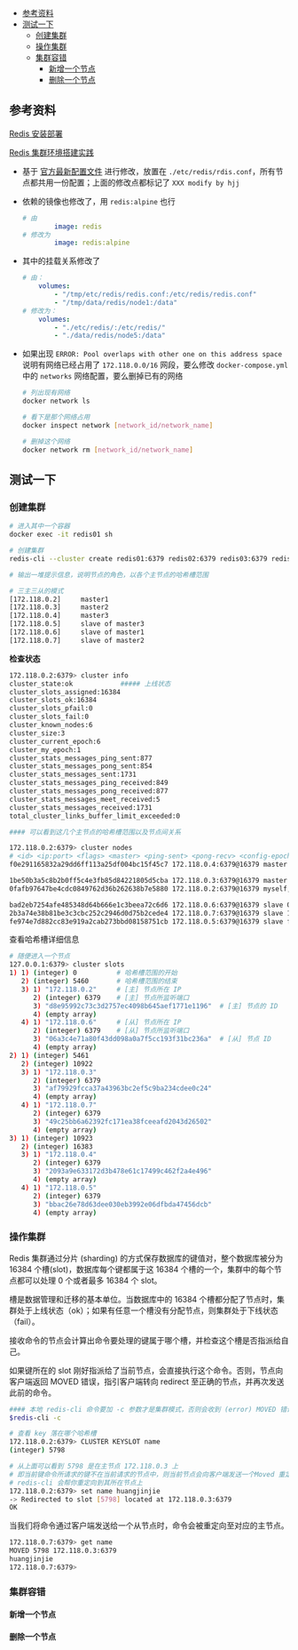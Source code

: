 - [参考资料](#参考资料)
- [测试一下](#测试一下)
  - [创建集群](#创建集群)
  - [操作集群](#操作集群)
  - [集群容错](#集群容错)
    - [新增一个节点](#新增一个节点)
    - [删除一个节点](#删除一个节点)

## 参考资料

[Redis 安装部署](https://baiyp.ren/Redis%E5%AE%89%E8%A3%85%E9%83%A8%E7%BD%B2.html)

[Redis 集群环境搭建实践](https://www.cnblogs.com/hueyxu/p/13884800.html)

- 基于 [官方最新配置文件](http://download.redis.io/redis-stable/redis.conf) 进行修改，放置在 `./etc/redis/rdis.conf`，所有节点都共用一份配置；上面的修改点都标记了 `XXX modify by hjj`

- 依赖的镜像也修改了，用 `redis:alpine` 也行

    ```yaml
    # 由
            image: redis
    # 修改为
            image: redis:alpine
    ```

- 其中的挂载关系修改了

    ```yml
    # 由：
        volumes:
            - "/tmp/etc/redis/redis.conf:/etc/redis/redis.conf"
            - "/tmp/data/redis/node1:/data"
    # 修改为：
        volumes:
            - "./etc/redis/:/etc/redis/"
            - "./data/redis/node5:/data"
    ```

- 如果出现 `ERROR: Pool overlaps with other one on this address space` 说明有网络已经占用了 `172.118.0.0/16` 网段，要么修改 `docker-compose.yml` 中的 `networks` 网络配置，要么删掉已有的网络

    ```sh
    # 列出现有网络
    docker network ls

    # 看下是那个网络占用
    docker inspect network [network_id/network_name]

    # 删掉这个网络
    docker network rm [network_id/network_name]
    ```

## 测试一下

### 创建集群

```sh
# 进入其中一个容器
docker exec -it redis01 sh

# 创建集群
redis-cli --cluster create redis01:6379 redis02:6379 redis03:6379 redis04:6379 redis05:6379 redis06:6379 --cluster-replicas 1

# 输出一堆提示信息，说明节点的角色，以各个主节点的哈希槽范围

# 三主三从的模式
[172.118.0.2]     master1
[172.118.0.3]     master2
[172.118.0.4]     master3
[172.118.0.5]     slave of master3
[172.118.0.6]     slave of master1
[172.118.0.7]     slave of master2
```

**检查状态**

```sh
172.118.0.2:6379> cluster info
cluster_state:ok            ##### 上线状态
cluster_slots_assigned:16384
cluster_slots_ok:16384
cluster_slots_pfail:0
cluster_slots_fail:0
cluster_known_nodes:6
cluster_size:3
cluster_current_epoch:6
cluster_my_epoch:1
cluster_stats_messages_ping_sent:877
cluster_stats_messages_pong_sent:854
cluster_stats_messages_sent:1731
cluster_stats_messages_ping_received:849
cluster_stats_messages_pong_received:877
cluster_stats_messages_meet_received:5
cluster_stats_messages_received:1731
total_cluster_links_buffer_limit_exceeded:0

#### 可以看到这几个主节点的哈希槽范围以及节点间关系

172.118.0.2:6379> cluster nodes
# <id> <ip:port> <flags> <master> <ping-sent> <pong-recv> <config-epoch> <link-state> <slot> <slot> ... <slot>
f0e291165832a29dd6ff113a25df004bc15f45c7 172.118.0.4:6379@16379 master - 0 1655831937596 3 connected 10923-16383

1be50b3a5c8b2b0ff5c4e3fb85d84221805d5cba 172.118.0.3:6379@16379 master - 0 1655831938098 2 connected 5461-10922
0fafb97647be4cdc0849762d36b262638b7e5880 172.118.0.2:6379@16379 myself,master - 0 1655831936000 1 connected 0-5460

bad2eb7254afe485348d64b666e1c3beea72c6d6 172.118.0.6:6379@16379 slave 0fafb97647be4cdc0849762d36b262638b7e5880 0 1655831936000 1 connected
2b3a74e38b81be3c3cbc252c2946d0d75b2cede4 172.118.0.7:6379@16379 slave 1be50b3a5c8b2b0ff5c4e3fb85d84221805d5cba 0 1655831937093 2 connected
fe974e7d882cc83e919a2cab273bbd08158751cb 172.118.0.5:6379@16379 slave f0e291165832a29dd6ff113a25df004bc15f45c7 0 1655831937000 3 connected

```

查看哈希槽详细信息

```sh
# 随便进入一个节点
127.0.0.1:6379> cluster slots
1) 1) (integer) 0          # 哈希槽范围的开始
   2) (integer) 5460       # 哈希槽范围的结束
   3) 1) "172.118.0.2"     # [主] 节点所在 IP
      2) (integer) 6379    # [主] 节点所监听端口
      3) "d8e95992c73c3d2757ec4098b645aef1771e1196"  # [主] 节点的 ID
      4) (empty array)
   4) 1) "172.118.0.6"     # [从] 节点所在 IP
      2) (integer) 6379    # [从] 节点所监听端口
      3) "06a3c4e71a80f43dd098a0a7f5cc193f31bc236a"  # [从] 节点 ID
      4) (empty array)
2) 1) (integer) 5461
   2) (integer) 10922
   3) 1) "172.118.0.3"
      2) (integer) 6379
      3) "af79929fcca37a43963bc2ef5c9ba234cdee0c24"
      4) (empty array)
   4) 1) "172.118.0.7"
      2) (integer) 6379
      3) "49c25bb6a62392fc171ea38fceeafd2043d26502"
      4) (empty array)
3) 1) (integer) 10923
   2) (integer) 16383
   3) 1) "172.118.0.4"
      2) (integer) 6379
      3) "2093a9e633172d3b478e61c17499c462f2a4e496"
      4) (empty array)
   4) 1) "172.118.0.5"
      2) (integer) 6379
      3) "bbac26e78d63dee030eb3992e06dfbda47456dcb"
      4) (empty array)
```

### 操作集群

Redis 集群通过分片 (sharding) 的方式保存数据库的键值对，整个数据库被分为 16384 个槽(slot)，数据库每个键都属于这 16384 个槽的一个，集群中的每个节点都可以处理 0 个或者最多 16384 个 slot。

槽是数据管理和迁移的基本单位。当数据库中的 16384 个槽都分配了节点时，集群处于上线状态（ok）；如果有任意一个槽没有分配节点，则集群处于下线状态（fail）。

接收命令的节点会计算出命令要处理的键属于哪个槽，并检查这个槽是否指派给自己。

如果键所在的 slot 刚好指派给了当前节点，会直接执行这个命令。否则，节点向客户端返回 MOVED 错误，指引客户端转向 redirect 至正确的节点，并再次发送此前的命令。

```sh
#### 本地 redis-cli 命令要加 -c 参数才是集群模式，否则会收到 (error) MOVED 错误，不会帮你重定向到对应的节点
$redis-cli -c

# 查看 key 落在哪个哈希槽
172.118.0.2:6379> CLUSTER KEYSLOT name
(integer) 5798

# 从上面可以看到 5798 是在主节点 172.118.0.3 上
# 即当前键命令所请求的键不在当前请求的节点中，则当前节点会向客户端发送一个Moved 重定向，客户端根据Moved 重定向所包含的内容找到目标节点，再一次发送命令。
# redis-cli 会帮你重定向到其所在节点上
172.118.0.2:6379> set name huangjinjie
-> Redirected to slot [5798] located at 172.118.0.3:6379
OK
```

当我们将命令通过客户端发送给一个从节点时，命令会被重定向至对应的主节点。

```sh
172.118.0.7:6379> get name
MOVED 5798 172.118.0.3:6379
huangjinjie
172.118.0.7:6379>
```

### 集群容错

#### 新增一个节点

#### 删除一个节点
